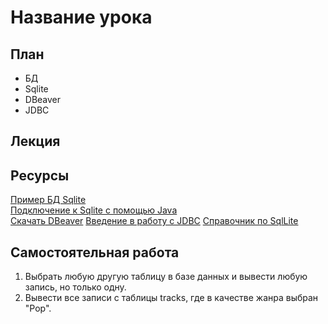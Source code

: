 # Название урока

## План

- БД
- Sqlite
- DBeaver
- JDBC

## Лекция

## Ресурсы

[Пример БД Sqlite](https://www.sqlitetutorial.net/sqlite-sample-database/)  
[Подключение к Sqlite с помощью Java](https://www.sqlitetutorial.net/sqlite-java/)  
[Скачать DBeaver](https://dbeaver.io/download/)
[Введение в работу с JDBC](https://www.baeldung.com/java-jdbc)
[Справочник по SqlLite](https://www.tutorialspoint.com/sqlite/sqlite_create_database.htm)

## Самостоятельная работа

1. Выбрать любую другую таблицу в базе данных и вывести любую запись, но только одну.
2. Вывести все записи с таблицы tracks, где в качестве жанра выбран "Pop".